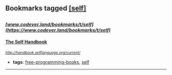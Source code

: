 ## Bookmarks tagged [[self]](https://www.codever.land/search?q=[self])

_<sup><sup>[www.codever.land/bookmarks/t/self](https://www.codever.land/bookmarks/t/self)</sup></sup>_
---
#### [The Self Handbook](http://handbook.selflanguage.org/current/)
_<sup>http://handbook.selflanguage.org/current/</sup>_

* **tags**: [free-programming-books](../tagged/free-programming-books.md), [self](../tagged/self.md)
---

